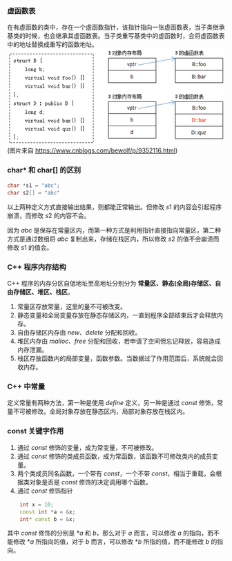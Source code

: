 ### 虚函数表
在有虚函数的类中，存在一个虚函数指针，该指针指向一张虚函数表，当子类继承基类的时候，也会继承其虚函数表。当子类重写基类中的虚函数时，会将虚函数表中的地址替换成重写的函数地址。
![](虚函数表.png)   
(图片来自 https://www.cnblogs.com/bewolf/p/9352116.html)

### char* 和 char[] 的区别
```cpp
char *s1 = "abc";
char s2[] = "abc"
```
以上两种定义方式直接输出结果，则都能正常输出。但修改 $s1$ 的内容会引起程序崩溃，而修改 $s2$ 的内容不会。

因为 $abc$ 是保存在常量区内，而第一种方式是利用指针直接指向常量区，第二种方式是通过数组将 $abc$ 复制出来，存储在栈区内，所以修改 $s2$ 的值不会崩溃而修改 $s1$ 的值会。

### C++ 程序内存结构
C++ 程序的内存分区自低地址至高地址分别分为 **常量区、静态(全局)存储区、自由存储区、堆区、栈区**。
1. 常量区存放常量，这里的量不可被改变。
2. 静态变量和全局变量存放在静态存储区内，一直到程序全部结束后才会释放内存。
3. 自由存储区内存由 $new、delete$ 分配和回收。
4. 堆区内存由 $malloc、free$ 分配和回收，若申请了空间但忘记释放，容易造成内存泄漏。
5. 栈区存放函数内的局部变量，函数参数。当数据过了作用范围后，系统就会回收内存。

### C++ 中常量
定义常量有两种方法，第一种是使用 $define$ 定义，另一种是通过 $const$ 修饰，常量不可被修改。全局对象存放在静态区内，局部对象存放在栈区内。

### const 关键字作用
1. 通过 $const$ 修饰的变量，成为常变量，不可被修改。
2. 通过 $const$ 修饰的类成员函数，成为常函数，该函数不可修改类内的成员变量。
3. 两个类成员同名函数，一个带有 $const$，一个不带 $const$，相当于重载，会根据类对象是否是 $const$ 修饰的决定调用哪个函数。
4. 通过 $const$ 修饰指针
```cpp
    int x = 10;
    const int *a = &x;
    int* const b = &x;
```
其中 $const$ 修饰的分别是 $*a$ 和 $b$，那么对于 $a$ 而言，可以修改 $a$ 的指向，而不能修改 $*a$ 所指向的值，对于 $b$ 而言，可以修改 $*b$ 所指的值，而不能修改 $b$ 的指向。

